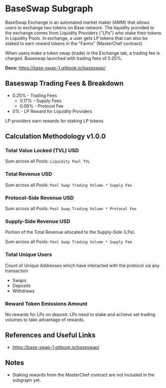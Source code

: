 # BaseSwap Subgraph

BaseSwap Exchange is an automated market maker (AMM) that allows users to exchange two tokens on Base network. The liquidity provided to the exchange comes from Liquidity Providers ("LPs") who stake their tokens in Liquidity Pools. In exchange, a user gets LP tokens that can also be staked to earn reward tokens in the "Farms" (MasterChef contract).

When users make a token swap (trade) in the Exchange tab, a trading fee is charged. Baseswap launched with trading fees of 0.25%.

**Docs:** https://base-swap-1.gitbook.io/baseswap/

## Baseswap Trading Fees & Breakdown

- 0.25% - Trading Fees
  - 0.17% - Supply Fees
  - 0.08% - Protocol Fee
- 0% - LP Reward for Liquidity Providers

LP providers earn rewards for staking LP tokens

## Calculation Methodology v1.0.0

### Total Value Locked (TVL) USD

Sum across all Pools: `Liquidity Pool TVL`

### Total Revenue USD

Sum across all Pools: `Pool Swap Trading Volume * Supply Fee`

### Protocol-Side Revenue USD

Sum across all Pools: `Pool Swap Trading Volume * Protocol Fee`

### Supply-Side Revenue USD

Portion of the Total Revenue allocated to the Supply-Side (LPs).

Sum across all Pools: `Pool Swap Trading Volume * Supply Fee`

### Total Unique Users

Count of Unique Addresses which have interacted with the protocol via any transaction

- Swaps
- Deposits
- Withdraws

### Reward Token Emissions Amount

No rewards for LPs on deposit. LPs need to stake and achieve set trading volumes to take advantage of rewards.

## References and Useful Links

- https://base-swap-1.gitbook.io/baseswap/

## Notes

- Staking rewards from the MasterChef contract are not included in the subgraph yet.
